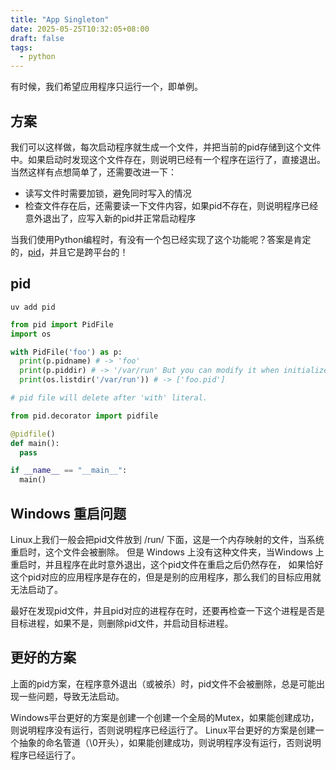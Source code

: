 ```yaml
---
title: "App Singleton"
date: 2025-05-25T10:32:05+08:00
draft: false
tags:
  - python
---
```


有时候，我们希望应用程序只运行一个，即单例。

## 方案

我们可以这样做，每次启动程序就生成一个文件，并把当前的pid存储到这个文件中。如果启动时发现这个文件存在，则说明已经有一个程序在运行了，直接退出。
当然这样有点想简单了，还需要改进一下：

- 读写文件时需要加锁，避免同时写入的情况
- 检查文件存在后，还需要读一下文件内容，如果pid不存在，则说明程序已经意外退出了，应写入新的pid并正常启动程序

当我们使用Python编程时，有没有一个包已经实现了这个功能呢？答案是肯定的，[pid](https://github.com/trbs/pid/)，并且它是跨平台的！

## pid

```shell
uv add pid
```

```python
from pid import PidFile
import os

with PidFile('foo') as p:
  print(p.pidname) # -> 'foo'
  print(p.piddir) # -> '/var/run' But you can modify it when initialize PidFile.
  print(os.listdir('/var/run')) # -> ['foo.pid']

# pid file will delete after 'with' literal.
```

```python
from pid.decorator import pidfile

@pidfile()
def main():
  pass

if __name__ == "__main__":
  main()
```

## Windows 重启问题

Linux上我们一般会把pid文件放到 /run/ 下面，这是一个内存映射的文件，当系统重启时，这个文件会被删除。
但是 Windows 上没有这种文件夹，当Windows 上重启时，并且程序在此时意外退出，这个pid文件在重启之后仍然存在，
如果恰好这个pid对应的应用程序是存在的，但是是别的应用程序，那么我们的目标应用就无法启动了。

最好在发现pid文件，并且pid对应的进程存在时，还要再检查一下这个进程是否是目标进程，如果不是，则删除pid文件，并启动目标进程。

## 更好的方案

上面的pid方案，在程序意外退出（或被杀）时，pid文件不会被删除，总是可能出现一些问题，导致无法启动。

Windows平台更好的方案是创建一个创建一个全局的Mutex，如果能创建成功，则说明程序没有运行，否则说明程序已经运行了。
Linux平台更好的方案是创建一个抽象的命名管道（\0开头），如果能创建成功，则说明程序没有运行，否则说明程序已经运行了。